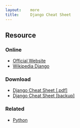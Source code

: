 ```yaml
---
layout:    more
title:     Django Cheat Sheet
---
```

<div class="content content-400">
    <div class="board board-326">
        <h2 class="board-title">Resource</h2>
        <div class="board-card">
            <h3 class="board-card-title">Online</h3>
            <ul>
                <li><a href="http://www.djangoproject.com/">Official Website</a></li>
                <li><a href="http://en.wikipedia.org/wiki/Django_%28web_framework%29">Wikipedia Django</a></li>
            </ul>
        </div>
        <div class="board-card">
            <h3 class="board-card-title">Download</h3>
            <ul>
                <li><a href="http://www.woodpecker.org.cn:9081/classes/050925-CPUG/django_reference_sheet.pdf">Django Cheat Sheet  [.pdf]</a></li>
                <li><a href="/static/cs/django_reference_sheet.pdf">Django Cheat Sheet  [backup]</a></li>
            </ul>
        </div>
        <div class="board-card">
            <h3 class="board-card-title">Related</h3>
            <ul>
                <li><a href="/python" title="Python Cheat Sheet">Python</a></li>
            </ul>
        </div>
    </div>
</div>
